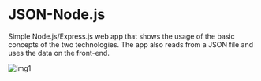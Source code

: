 # JSON-Node.js
Simple Node.js/Express.js web app that shows the usage of the basic concepts of the two technologies. The app also reads from a JSON file and uses the data on the front-end.



![img1](https://user-images.githubusercontent.com/15221488/38525082-40b3ccd6-3c51-11e8-8b30-a467ef84d7de.png)
